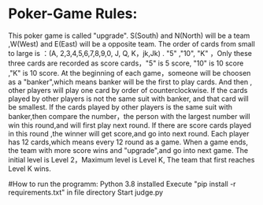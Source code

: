 # Poker-Game Rules:
This poker game is called "upgrade".
S(South) and N(North) will be a team ,W(West) and E(East) will be a opposite team.
The order of cards from small to large is ：(A, 2,3,4,5,6,7,8,9,0, J, Q, K，jk,Jk) .
"5" ,"10", "K" ，Only these three cards are recorded as score cards，"5" is 5 score, "10" is 10 score ,"K" is 10 score.
At the beginning of each game，someone will be choosen as a "banker",which means banker will be the first to play cards.
And then , other players will play one card by order of counterclockwise.
If the cards played by other players is not the same suit with banker, and that card will be smallest.
If the cards played by other players is  the same suit with banker,then compare the number，the person with the largest number will win this round,and will first play next round.
If there are score cards played in this round  ,the winner will get score,and go into next round.
Each player has 12 cards,which means every 12 round as a game.
When a game ends, the team with more score wins and "upgrade",and go into next game.
The initial level is Level 2，Maximum level is Level K, The team that first reaches Level K  wins.

#How to run the programm:
Python 3.8 installed
Execute "pip install -r requirements.txt" in file directory
Start judge.py
